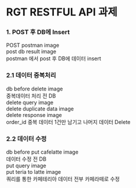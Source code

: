 # RGT RESTFUL API 과제

### 1. POST 후 DB에 Insert
POST postman image  
post db result image  
postman 에서 post 후 DB에 데이터 insert  

### 2.1 데이터 중복처리
db before delete image  
중복데이터 처리 전 DB  
delete query image  
delete duplicate data image  
delete response image  
order_id 중복 데이터 1건만 남기고 나머지 데이터 Delete  

### 2.2 데이터 수정
db before put cafelatte image  
데이터 수정 전 DB  
put query image  
put teria to latte image  
쿼리를 통한 카페테리아 데이터 전부 카페라떼로 수정